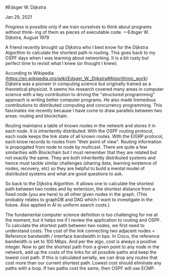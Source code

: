 #Edsger W. Dijkstra

Jan 29, 2021

Progress is possible only if we train ourselves to think about programs without think‐
ing of them as pieces of executable code.
—Edsger W. Dijkstra, August 1979

A friend recently brought up Dijkstra who I best know for the Dijkstra Algorithm to calculate the shortest path in routing.  This goes back to my OSPF days when I was learning about networking.  It is a bit rusty but perfect time to revisit what I knew (or thought I knew).

According to Wikipedia (https://en.wikipedia.org/wiki/Edsger_W._Dijkstra#Algorithmic_work) Dijkstra was a pioneer in computing science but originally trained as a theoretical physicist. It seems his research covered many areas in computer science with a key contribution to driving the "structured programming" approach is writing better computer programs.  He also made tremedous contributions to distributed computing and concurrency programming.  This fascinates me recently because I have come to draw parallels between two areas: routing and blockchain.

Routing maintains a table of known routes in the network and stores it in each node.  It is inheritently distributed.  With the OSPF routing protocol, each node keeps the link state of all known routes.  With the EIGRP protocol, each know records to routes from "their point of view".  Routing information is propogated from node to node by multicast.  There are quite a few similarities with Blockchain but I must remember that they are related but not exactly the same.  They are both inheritently distributed systems and hence must tackle similar challenges (sharing data, learning existence of nodes, recovery, etc) so they are helpful to build a mental model of distributed systems and what are good questions to ask.

So back to the Dijkstra Algorithm.  It allows one to calculate the shortest path between two nodes and by extension, the shortest distance from  a fixed node (you are here) to all other given nodes in the graph.  (This probably relates to graphDB and DAG which I want to investigate in the future.  Also applied in AI to uniform search costs.)

The fundamental computer science definition is too challenging for me at the moment, but it helps me if I review the application to routing and OSPF.  To calculate the shortest path between two nodes, we first need to understand costs.  The cost of the link connecting two adjacent nodes = Reference bandwidth / interface bandwidth in bps.  In Cisco, the reference bandwidth is set to 100 Mbps.  And per the algo, cost is always a positive integer.  Now to get the shortest path from a given point to any node in the network, add up the costs of the links for all possible paths and keep the lowest cost path.  If this is calculated serially, we can drop any routes that cost more than our current shortest path.  Lowest cost should eliminate any paths with a loop.  If two paths cost the same, then OSPF will use ECMP.





